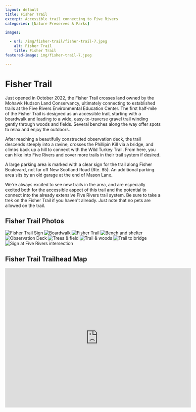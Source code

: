 ```yaml
---
layout: default
title: Fisher Trail
excerpt: Accessible trail connecting to Five Rivers
categories: [Nature Preserves & Parks]

images:

  - url: /img/fisher-trail/fisher-trail-7.jpeg
    alt: Fisher Trail
    title: Fisher Trail
featured-image: img/fisher-trail-7.jpeg

---
```


<h1>Fisher Trail</h1>

<p>Just opened in October 2022, the Fisher Trail crosses land owned by the Mohawk Hudson Land Conservancy, ultimately connecting to established trails at the Five Rivers Environmental Education Center. The first half-mile of the Fisher Trail is designed as an accessible trail, starting with a boardwalk and leading to a wide, easy-to-traverse gravel trail winding gently through woods and fields. Several benches along the way offer spots to relax and enjoy the outdoors.</p>

<p>After reaching a beautifully constructed observation deck, the trail descends steeply into a ravine, crosses the Phillipin Kill via a bridge, and climbs back up a hill to connect with the Wild Turkey Trail. From here, you can hike into Five Rivers and cover more trails in their trail system if desired.</p>

<script type="text/javascript">
amzn_assoc_placement = "adunit0";
amzn_assoc_tracking_id = "newyorktrai05-20";
amzn_assoc_ad_mode = "manual";
amzn_assoc_ad_type = "smart";
amzn_assoc_marketplace = "amazon";
amzn_assoc_region = "US";
amzn_assoc_linkid = "f6dcdabecd5c01de62ce2ed02abd05e0";
amzn_assoc_asins = "1599621533,1682683036,168268301X,1581571879,B0B4T4MSSW,0847859169";
amzn_assoc_design = "in_content";
amzn_assoc_title = "Outdoor Resource Picks";
</script>
<script src="//z-na.amazon-adsystem.com/widgets/onejs?MarketPlace=US"></script>

<p>A large parking area is marked with a clear sign for the trail along Fisher Boulevard, not far off New Scotland Road (Rte. 85). An additional parking area sits by an old garage at the end of Mason Lane.</p>

<p>We're always excited to see new trails in the area, and are especially excited both for the accessible aspect of this trail and the potential to connect into the already extensive Five Rivers trail system. Be sure to take a trek on the Fisher Trail if you haven't already. Just note that no pets are allowed on the trail.</p>

<h2>Fisher Trail Photos</h2>

<div class="fotorama" data-nav="thumbs" data-width="100%"
                     data-ratio="800/600"
                     data-min-width="100%"
                     data-max-width="1000"
                     data-min-height="300"
                     data-max-height="100%" 
             data-arrows="true">
<img src="/img/fisher-trail/fisher-trail-1.jpeg" alt="Fisher Trail Sign">
<img src="/img/fisher-trail/fisher-trail-2.jpeg" alt="Boardwalk">
<img src="/img/fisher-trail/fisher-trail-3.jpeg" alt="Fisher Trail">
<img src="/img/fisher-trail/fisher-trail-4.jpeg" alt="Bench and shelter">
<img src="/img/fisher-trail/fisher-trail-5.jpeg" alt="Observation Deck">
<img src="/img/fisher-trail/fisher-trail-6.jpeg" alt="Trees & field">
<img src="/img/fisher-trail/fisher-trail-7.jpeg" alt="Trail & woods">
<img src="/img/fisher-trail/fisher-trail-8.jpeg" alt="Trail to bridge">
<img src="/img/fisher-trail/fisher-trail-9.jpeg" alt="Sign at Five Rivers intersection">
</div>

<h2 id="trailmap">Fisher Trail Trailhead Map</h2>

<div class="google-maps">
<iframe src="https://www.google.com/maps/embed?pb=!1m18!1m12!1m3!1d5871.533173744331!2d-73.88484606294939!3d42.62390604545427!2m3!1f0!2f0!3f0!3m2!1i1024!2i768!4f13.1!3m3!1m2!1s0x89dddfd6208d25c3%3A0x5362fdcb31342ffe!2sFisher%20Trail%20trailhead!5e0!3m2!1sen!2sus!4v1667669737915!5m2!1sen!2sus" width="600" height="450" style="border:0;" allowfullscreen="" loading="lazy" referrerpolicy="no-referrer-when-downgrade"></iframe>
